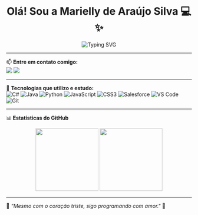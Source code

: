 <h1 align="center">Olá! Sou a Marielly de Araújo Silva 💻✨</h1>

<p align="center">
  <img src="https://readme-typing-svg.demolab.com?font=Fira+Code&pause=1000&color=D76C82&center=true&vCenter=true&width=435&lines=Seja+bem-vinde+ao+meu+GitHub!;Desenvolvedora+em+formação+e+cheia+de+vontade+de+aprender!+🌸" alt="Typing SVG" />
</p>

---

📫 **Entre em contato comigo:**  
<a href = "mailto:marielly.araujosilv@gmail.com"><img src="https://img.shields.io/badge/-Gmail-A31D1D?style=for-the-badge&logo=gmail&logoColor=white" target="_blank"></a>
<a href="https://www.linkedin.com/in/marielly-de-ara%C3%BAjo-silva-2909a9299/" target="_blank"><img src="https://img.shields.io/badge/-LinkedIn-D84040?style=for-the-badge&logo=linkedin&logoColor=white" target="_blank"></a>

---

🧠 **Tecnologias que utilizo e estudo:**  
![C#](https://img.shields.io/badge/C%23-B03052?style=for-the-badge&logo=c-sharp&logoColor=white)
![Java](https://img.shields.io/badge/Java-D76C82?style=for-the-badge&logo=java&logoColor=white)
![Python](https://img.shields.io/badge/Python-F16767?style=for-the-badge&logo=python&logoColor=white)
![JavaScript](https://img.shields.io/badge/JavaScript-D84040?style=for-the-badge&logo=javascript&logoColor=white)
![CSS3](https://img.shields.io/badge/CSS3-A31D1D?style=for-the-badge&logo=css3&logoColor=white)
![Salesforce](https://img.shields.io/badge/Salesforce-BE5985?style=for-the-badge&logo=salesforce&logoColor=white)
![VS Code](https://img.shields.io/badge/VS%20Code-D76C82?style=for-the-badge&logo=visual-studio-code&logoColor=white)
![Git](https://img.shields.io/badge/Git-F16767?style=for-the-badge&logo=git&logoColor=white)

---

📊 **Estatísticas do GitHub**  
<div align="center">
  <img height="170em" src="https://github-readme-stats.vercel.app/api?username=mariellyaraujo&show_icons=true&theme=tokyonight&title_color=D76C82&icon_color=D76C82&text_color=ffffff&bg_color=0d1117" />
  <img height="170em" src="https://github-readme-stats.vercel.app/api/top-langs/?username=mariellyaraujo&layout=compact&theme=tokyonight&title_color=D76C82&text_color=ffffff&bg_color=0d1117"/>
</div>

---

💬 *"Mesmo com o coração triste, sigo programando com amor."* 🌷

